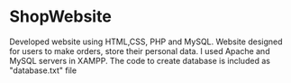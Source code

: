 # ShopWebsite
 Developed website using HTML,CSS, PHP and MySQL. Website designed for users to make orders, store their personal data.
 I used Apache and MySQL servers in XAMPP. The code to create database is included as "database.txt" file 

